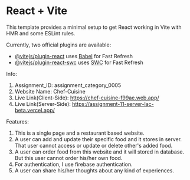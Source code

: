 # React + Vite

This template provides a minimal setup to get React working in Vite with HMR and some ESLint rules.

Currently, two official plugins are available:

- [@vitejs/plugin-react](https://github.com/vitejs/vite-plugin-react/blob/main/packages/plugin-react/README.md) uses [Babel](https://babeljs.io/) for Fast Refresh
- [@vitejs/plugin-react-swc](https://github.com/vitejs/vite-plugin-react-swc) uses [SWC](https://swc.rs/) for Fast Refresh

Info:
1. Assignment_ID: assignment_category_0005
2. Website Name: Chef-Cuisine
3. Live Link(Client-Side): https://chef-cuisine-f99ae.web.app/
4. Live Link(Server-Side): https://assignment-11-server-lac-beta.vercel.app/


Features: 
1. This is a single page and a restaurant based website.
2. A user can add and update their specific food and it stores in server. That user cannot access or update or delete other's added food.
3. A user can order food from this website and it will stored in database. But this user cannot order his/her own food.
4. For authentication, I use firebase authentication.
5. A user can share his/her thoughts about any kind of experiences.
